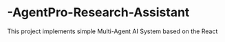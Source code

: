 # -AgentPro-Research-Assistant
This project implements simple Multi-Agent AI System based on the React
